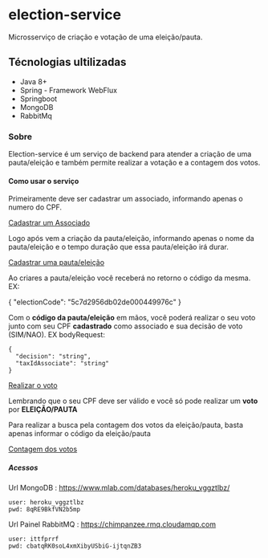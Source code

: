 # election-service
Microsserviço de criação e votação de uma eleição/pauta.

## Técnologias ultilizadas
* Java 8+
* Spring - Framework WebFlux
* Springboot
* MongoDB
* RabbitMq

### Sobre
Election-service é um serviço de backend para atender a criação de uma pauta/eleição e também permite realizar a votação e a contagem dos votos.

#### Como usar o serviço
Primeiramente deve ser cadastrar um associado, informando apenas o numero do CPF.

[Cadastrar um Associado](https://election-service.herokuapp.com/swagger-ui.html#/associate-api/postElectionUsingPOST)
 

Logo após vem a criação da pauta/eleição, informando apenas o nome da pauta/eleição e o tempo duração que essa pauta/eleição irá durar.

[Cadastrar uma pauta/eleição](https://election-service.herokuapp.com/swagger-ui.html#/election-api/postElectionUsingPOST_1)


Ao criares a pauta/eleição você receberá no retorno o código da mesma. EX: 

{
  "electionCode": "5c7d2956db02de000449976c"
} 



Com o **código da pauta/eleição** em mãos, você poderá realizar o seu voto junto com seu CPF **cadastrado** como associado e sua decisão de voto (SIM/NAO). EX bodyRequest:
```
{
  "decision": "string",
  "taxIdAssociate": "string"
}

```
[Realizar o voto](https://election-service.herokuapp.com/swagger-ui.html#/election-api/postVoteUsingPOST)

Lembrando que o seu CPF deve ser válido e você só pode realizar um **voto** por **ELEIÇÃO/PAUTA**

Para realizar a busca pela contagem dos votos da eleição/pauta, basta apenas informar o código da eleição/pauta

[Contagem dos votos](https://election-service.herokuapp.com/swagger-ui.html#/election-api/getResultVoteUsingGET)

##### Acessos

Url MongoDB : https://www.mlab.com/databases/heroku_vggztlbz/
```
user: heroku_vggztlbz
pwd: 8qRE9BkfVN2b5mp
```

Url Painel RabbitMQ : https://chimpanzee.rmq.cloudamqp.com 
``` 
user: ittfprrf
pwd: cbatqRK0soL4xmXibyUSbiG-ijtqnZB3
```
